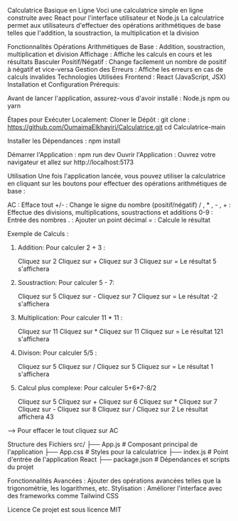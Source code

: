 Calculatrice Basique en Ligne
Voci une calculatrice simple en ligne construite avec React pour l'interface utilisateur et Node.js
La calculatrice permet aux utilisateurs d'effectuer des opérations arithmétiques de base telles que l'addition, la soustraction, la multiplication et la division

Fonctionnalités
Opérations Arithmétiques de Base : Addition, soustraction, multiplication et division
Affichage : Affiche les calculs en cours et les résultats
Basculer Positif/Négatif : Change facilement un nombre de positif à négatif et vice-versa
Gestion des Erreurs : Affiche les erreurs en cas de calculs invalides
Technologies Utilisées
Frontend : React (JavaScript, JSX)
Installation et Configuration
Prérequis:

Avant de lancer l'application, assurez-vous d'avoir installé :
Node.js 
npm ou yarn

Étapes pour Exécuter Localement:
Cloner le Dépôt :
git clone : https://github.com/OumaimaElkhayiri/Calculatrice.git
cd Calculatrice-main

Installer les Dépendances :
npm install

Démarrer l'Application :
npm run dev
Ouvrir l'Application :
Ouvrez votre navigateur et allez sur http://localhost:5173

Utilisation
Une fois l'application lancée, vous pouvez utiliser la calculatrice en cliquant sur les boutons pour effectuer des opérations arithmétiques de base :

AC : Efface tout
+/- : Change le signe du nombre (positif/négatif)
/ , * , - , + : Effectue des divisions, multiplications, soustractions et additions
0-9 : Entrée des nombres
. : Ajouter un point décimal
= : Calcule le résultat


Exemple de Calculs :
1. Addition:
Pour calculer 2 + 3 :
    
    Cliquez sur 2
    Cliquez sur +
    Cliquez sur 3
    Cliquez sur =
    Le résultat 5 s'affichera

2. Soustraction:
Pour calculer 5 - 7:

    Cliquez sur 5
    Cliquez sur -
    Cliquez sur 7
    Cliquez sur = 
    Le résultat -2 s'affichera

3. Multiplication:
Pour calculer 11 * 11 :
    
    Cliquez sur 11
    Cliquez sur *
    Cliquez sur 11
    Cliquez sur =
    Le résultat 121 s'affichera

4. Divison:
Pour calculer 5/5 :

    Cliquez sur 5
    Cliquez sur /
    Cliquez sur 5
    Cliquez sur =
    Le résultat 1 s'affichera

5. Calcul plus complexe:
Pour calculer 5+6*7-8/2

    Cliquez sur 5
    Cliquez sur + 
    Cliquez sur 6
    Cliquez sur *
    Cliquez sur 7
    Cliquez sur -
    Cliquez sur 8
    Cliquez sur /
    Cliquez sur 2
    Le résultat affichera 43

--> Pour effacer le tout cliquez sur AC


Structure des Fichiers
src/
├── App.js         # Composant principal de l'application
├── App.css        # Styles pour la calculatrice
├── index.js       # Point d'entrée de l'application React
├── package.json   # Dépendances et scripts du projet

Fonctionnalités Avancées : Ajouter des opérations avancées telles que la trigonométrie, les logarithmes, etc.
Stylisation : Améliorer l'interface avec des frameworks comme Tailwind CSS

Licence
Ce projet est sous licence MIT
